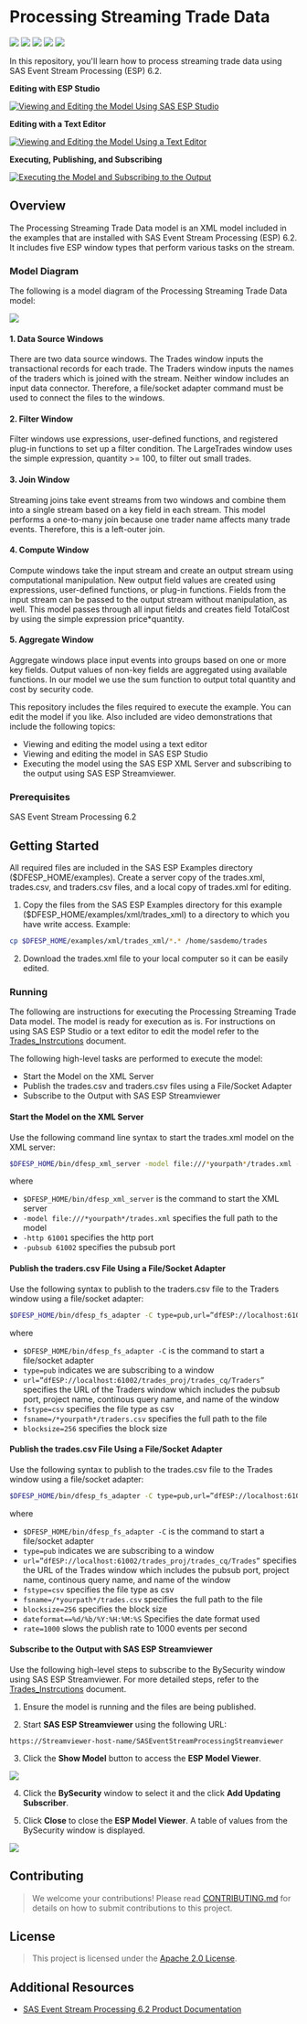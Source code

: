 # Processing Streaming Trade Data

<img src="https://img.shields.io/badge/Category-Tutorial-blue"> <img src="https://img.shields.io/badge/Sub--Category-Data Transformation-yellowgreen"> <img src="https://img.shields.io/badge/Difficulty-Beginner-yellow"> <img src="https://img.shields.io/badge/Analytical%20Method-N/A-brightgreen"> <img src="https://img.shields.io/badge/Updated-Jan%202020-orange">

In this repository, you'll learn how to process streaming trade data using SAS Event Stream Processing (ESP) 6.2.

**Editing with ESP Studio**

[![Viewing and Editing the Model Using SAS ESP Studio](/images/editingESPStudio.png)](https://players.brightcove.net/3665946608001/default_default/index.html?videoId=6136643269001 "Viewing and Editing the Model Using SAS ESP Studio") 

**Editing with a Text Editor**

[![Viewing and Editing the Model Using a Text Editor](/images/editingTextEditor.png)](https://players.brightcove.net/3665946608001/default_default/index.html?videoId=6136650141001 "Viewing and Editing the Model Using a Text Editor")

**Executing, Publishing, and Subscribing**

[![Executing the Model and Subscribing to the Output](/images/executingPublishingSubscribing.png)](https://players.brightcove.net/3665946608001/default_default/index.html?videoId=6136645820001 "Executing the Model and Subscribing to the Output")

## Overview

The Processing Streaming Trade Data model is an XML model included in the examples that are installed with SAS Event Stream Processing (ESP) 6.2. It includes five ESP window types that perform various tasks on the stream.

### Model Diagram

The following is a model diagram of the Processing Streaming Trade Data model:

![](images/model_upload2_80.png)

#### 1. Data Source Windows

There are two data source windows. The Trades window inputs the transactional records for each trade. The Traders window inputs the names of the traders which is joined with the stream. Neither window includes an input data connector. Therefore, a file/socket adapter command must be used to connect the files to the windows.

#### 2. Filter Window

Filter windows use expressions, user-defined functions, and registered plug-in functions to set up a filter condition. The LargeTrades window uses the simple expression, quantity >= 100, to filter out small trades.

#### 3. Join Window

Streaming joins take event streams from two windows and combine them into a single stream based on a key field in each stream. This model performs a one-to-many join because one trader name affects many trade events. Therefore, this is a left-outer join.

#### 4. Compute Window

Compute windows take the input stream and create an output stream using computational manipulation. New output field values are created using expressions, user-defined functions, or plug-in functions. Fields from the input stream can be passed to the output stream without manipulation, as well. This model passes through all input fields and creates field TotalCost by using the simple expression price*quantity.

#### 5. Aggregate Window

Aggregate windows place input events into groups based on one or more key fields. Output values of non-key fields are aggregated using available functions. In our model we use the sum function to output total quantity and cost by security code.


This repository includes the files required to execute the example. You can edit the model if you like. Also included are video demonstrations that include the following topics:

* Viewing and editing the model using a text editor
* Viewing and editing the model in SAS ESP Studio 
* Executing the model using the SAS ESP XML Server and subscribing to the output using SAS ESP Streamviewer.

### Prerequisites

SAS Event Stream Processing 6.2

## Getting Started

All required files are included in the SAS ESP Examples directory ($DFESP_HOME/examples). Create a server copy of the trades.xml, trades.csv, and traders.csv files, and a local copy of trades.xml for editing.

1.	Copy the files from the SAS ESP Examples directory for this example ($DFESP_HOME/examples/xml/trades_xml) to a directory to which you have write access. Example:
	
```bash
cp $DFESP_HOME/examples/xml/trades_xml/*.* /home/sasdemo/trades
```

2.	Download the trades.xml file to your local computer so it can be easily edited.

### Running

The following are instructions for executing the Processing Streaming Trade Data model. The model is ready for execution as is. For instructions on using SAS ESP Studio or a text editor to edit the model refer to the [Trades_Instrcutions](https://gitlab.sas.com/IOT/accelerators/processing-streaming-trade-data/blob/master/Trades_Instrcutions.docx) document. 

The following high-level tasks are performed to execute the model:

* Start the Model on the XML Server
* Publish the trades.csv and traders.csv files using a File/Socket Adapter
* Subscribe to the Output with SAS ESP Streamviewer

#### Start the Model on the XML Server

Use the following command line syntax to start the trades.xml model on the XML server:

```bash
$DFESP_HOME/bin/dfesp_xml_server -model file:///*yourpath*/trades.xml -http 61001 -pubsub 61002
```

where
* `$DFESP_HOME/bin/dfesp_xml_server` is the command to start the XML server
* `-model file:///*yourpath*/trades.xml` specifies the full path to the model
* `-http 61001` specifies the http port
* `-pubsub 61002` specifies the pubsub port


#### Publish the traders.csv File Using a File/Socket Adapter

Use the following syntax to publish to the traders.csv file to the Traders window using a file/socket adapter:

```bash
$DFESP_HOME/bin/dfesp_fs_adapter -C type=pub,url=”dfESP://localhost:61002/trades_proj/trades_cq/Traders”,fstype=csv,fsname=/*yourpath*/traders.csv,blocksize=256
```

where
* `$DFESP_HOME/bin/dfesp_fs_adapter -C` is the command to start a file/socket adapter
* `type=pub` indicates we are subscribing to a window
* `url=”dfESP://localhost:61002/trades_proj/trades_cq/Traders”` specifies the URL of the Traders window which includes the pubsub port, project name, continous query name, and name of the window
* `fstype=csv` specifies the file type as csv
* `fsname=/*yourpath*/traders.csv` specifies the full path to the file
* `blocksize=256` specifies the block size

#### Publish the trades.csv File Using a File/Socket Adapter

Use the following syntax to publish to the trades.csv file to the Trades window using a file/socket adapter:

```bash
$DFESP_HOME/bin/dfesp_fs_adapter -C type=pub,url=”dfESP://localhost:61002/trades_proj/trades_cq/Trades”,fstype=csv,fsname=/*yourpath*/trades.csv,blocksize=256,dateformat=%d/%b/%Y:%H:%M:%S,rate=1000
```

where
* `$DFESP_HOME/bin/dfesp_fs_adapter -C` is the command to start a file/socket adapter
* `type=pub` indicates we are subscribing to a window
* `url=”dfESP://localhost:61002/trades_proj/trades_cq/Trades”` specifies the URL of the Trades window which includes the pubsub port, project name, continous query name, and name of the window
* `fstype=csv` specifies the file type as csv
* `fsname=/*yourpath*/trades.csv` specifies the full path to the file
* `blocksize=256` specifies the block size
* `dateformat==%d/%b/%Y:%H:%M:%S` Specifies the date format used
* `rate=1000` slows the publish rate to 1000 events per second

#### Subscribe to the Output with SAS ESP Streamviewer

Use the following high-level steps to subscribe to the BySecurity window using SAS ESP Streamviewer. For more detailed steps, refer to the [Trades_Instrcutions](https://gitlab.sas.com/IOT/accelerators/processing-streaming-trade-data/blob/master/Trades_Instrcutions.docx) document.

1. Ensure the model is running and the files are being published.

2. Start **SAS ESP Streamviewer** using the following URL:

```
https://Streamviewer-host-name/SASEventStreamProcessingStreamviewer
```

3.  Click the **Show Model** button to access the **ESP Model Viewer**.
  
![](images/model_viewer.png)

4.  Click the **BySecurity** window to select it and the click **Add Updating Subscriber**.

5.  Click **Close** to close the **ESP Model Viewer**. A table of values from the BySecurity window is displayed.

![](images/dashboard.png)

## Contributing

> We welcome your contributions! Please read [CONTRIBUTING.md](CONTRIBUTING.md) for details on how to submit contributions to this project. 

## License

> This project is licensed under the [Apache 2.0 License](LICENSE).

## Additional Resources

* [SAS Event Stream Processing 6.2 Product Documentation](https://go.documentation.sas.com/?cdcId=espcdc&cdcVersion=6.2&docsetId=espov&docsetTarget=home.htm&locale=en)
